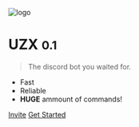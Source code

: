 ![logo](/images/icon.png)

# UZX <small>0.1</small>

> The discord bot you waited for.

- Fast
- Reliable
- **HUGE** ammount of commands!

[Invite](https://edazpotato.github.io/uzx/invite/)
[Get Started](#main)
